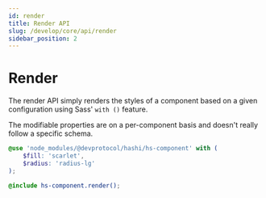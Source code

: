 ```yaml
---
id: render
title: Render API
slug: /develop/core/api/render
sidebar_position: 2
---
```

# Render
The render API simply renders the styles of a component based on a given configuration using Sass' `with ()` feature.

The modifiable properties are on a per-component basis and doesn't really follow a specific schema.

```scss
@use 'node_modules/@devprotocol/hashi/hs-component' with (
    $fill: 'scarlet',
    $radius: 'radius-lg'
);

@include hs-component.render();
```